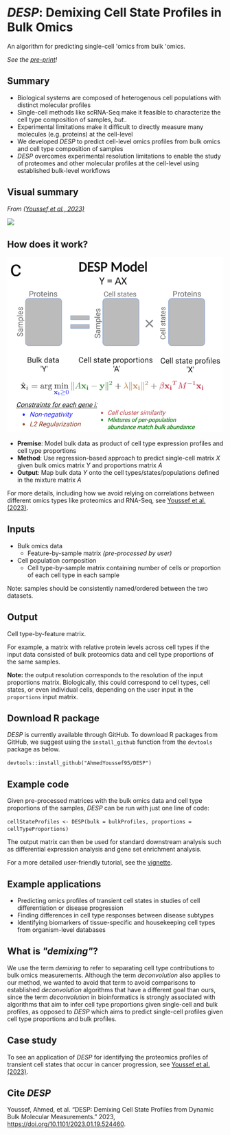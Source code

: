 # *DESP*: Demixing Cell State Profiles in Bulk Omics

An algorithm for predicting single-cell 'omics from bulk 'omics.

*See the [pre-print](https://www.biorxiv.org/content/10.1101/2023.01.19.524460v2)!*

## Summary

* Biological systems are composed of heterogenous cell populations with distinct molecular profiles
* Single-cell methods like scRNA-Seq make it feasible to characterize the cell type composition of samples, *but..*
* Experimental limitations make it difficult to directly measure many molecules (e.g. proteins) at the cell-level
* We developed *DESP* to predict cell-level omics profiles from bulk omics and cell type composition of samples
* *DESP* overcomes experimental resolution limitations to enable the study of proteomes and other molecular profiles at the cell-level using established bulk-level workflows

##  Visual summary

*From [(Youssef et al., 2023)](https://www.biorxiv.org/content/10.1101/2023.01.19.524460v2)*

![](https://github.com/AhmedYoussef95/Image-dump/blob/main/Fig%201.png)

## How does it work?

![](https://github.com/AhmedYoussef95/Image-dump/blob/main/DESP%20model.png)

* **Premise**: Model bulk data as product of cell type expression profiles and cell type proportions
* **Method**: Use regression-based approach to predict single-cell matrix *X* given bulk omics matrix *Y* and proportions matrix *A*
* **Output**: Map bulk data *Y* onto the cell types/states/populations defined in the mixture matrix *A*

For more details, including how we avoid relying on correlations between different omics types like proteomics and RNA-Seq, see [Youssef et al. (2023)](https://www.biorxiv.org/content/10.1101/2023.01.19.524460v1).

## Inputs

* Bulk omics data
  * Feature-by-sample matrix *(pre-processed by user)*
* Cell population composition
  * Cell type-by-sample matrix containing number of cells or proportion of each cell type in each sample

Note: samples should be consistently named/ordered between the two datasets.

## Output

Cell type-by-feature matrix.

For example, a matrix with relative protein levels across cell types if the input data consisted of bulk proteomics data and cell type proportions of the same samples.

**Note:** the output resolution corresponds to the resolution of the input proportions matrix. Biologically, this could correspond to cell types, cell states, or even individual cells, depending on the user input in the `proportions` input matrix.

## Download R package

*DESP* is currently available through GitHub. To download R packages from GitHub, we suggest using the `install_github` function from the `devtools` package as below.

```devtools::install_github("AhmedYoussef95/DESP")```

## Example code

Given pre-processed matrices with the bulk omics data and cell type proportions of the samples, *DESP* can be run with just one line of code:

`cellStateProfiles <- DESP(bulk = bulkProfiles, proportions = cellTypeProportions)`

The output matrix can then be used for standard downstream analysis such as differential expression analysis and gene set enrichment analysis.

For a more detailed user-friendly tutorial, see the [vignette](https://htmlpreview.github.io/?https://github.com/AhmedYoussef95/DESP/blob/main/doc/DESP-vignette.html).

## Example applications

* Predicting omics profiles of transient cell states in studies of cell differentiation or disease progression
* Finding differences in cell type responses between disease subtypes
* Identifying biomarkers of tissue-specific and housekeeping cell types from organism-level databases

## What is *"demixing"*?

We use the term *demixing* to refer to separating cell type contributions to bulk omics measurements. Although the term *deconvolution* also applies to our method, we wanted to avoid that term to avoid comparisons to established *deconvolution* algorithms that have a different goal than ours, since the term *deconvolution* in bioinformatics is strongly associated with algorithms that aim to infer cell type proportions given single-cell and bulk profiles, as opposed to *DESP* which aims to predict single-cell profiles given cell type proportions and bulk profiles.

## Case study

To see an application of *DESP* for identifying the proteomics profiles of transient cell states that occur in cancer progression, see [Youssef et al. (2023)](https://www.biorxiv.org/content/10.1101/2023.01.19.524460v2).

## Cite *DESP*

Youssef, Ahmed, et al. “DESP: Demixing Cell State Profiles from Dynamic Bulk Molecular Measurements.” 2023, https://doi.org/10.1101/2023.01.19.524460. 
